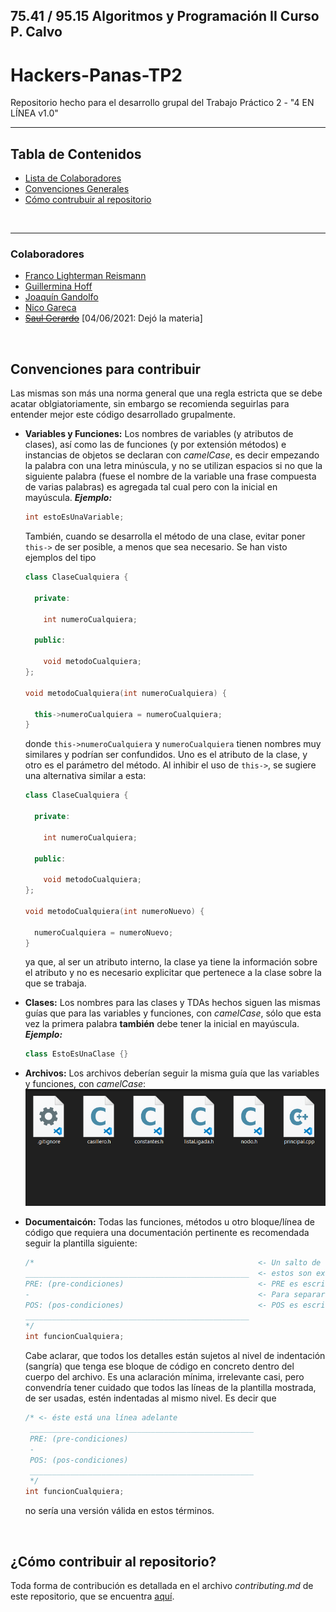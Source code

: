 ## 75.41 / 95.15 Algoritmos y Programación II Curso P. Calvo 
# Hackers-Panas-TP2

Repositorio hecho para el desarrollo grupal del Trabajo Práctico 2 - "4 EN LÍNEA v1.0"

<hr/>

## **Tabla de Contenidos**

* [Lista de Colaboradores](#colaboradores)
* [Convenciones Generales](#convenciones-para-contribuir)
* [Cómo contrubuir al repositorio](#cómo-contribuir-al-repositorio)

<br/>
<hr/>

### Colaboradores

* [Franco Lighterman Reismann](https://github.com/NLGS2907)
* [Guillermina Hoff](https://github.com/guillehoff)
* [Joaquín Gandolfo](https://github.com/JGandolfoM)
* [Nico Gareca](https://github.com/nicogareca)
* ~~[Saul Gerardo](https://github.com/saulGerardoL)~~ [04/06/2021: Dejó la materia]

<br/>

## Convenciones para contribuir

Las mismas son más una norma general que una regla estricta que se debe acatar oblgiatoriamente, sin embargo se recomienda seguirlas para entender mejor este código desarrollado grupalmente.

* **Variables y Funciones:** Los nombres de variables (y atributos de clases), así como las de funciones (y por extensión métodos) e instancias de objetos
  se declaran con *camelCase*, es decir empezando la palabra con una letra minúscula, y no se utilizan espacios si no que la siguiente palabra (fuese el nombre
  de la variable una frase compuesta de varias palabras) es agregada tal cual pero con la inicial en mayúscula. ***Ejemplo:***
  ```c++
  int estoEsUnaVariable;
  ```
  También, cuando se desarrolla el método de una clase, evitar poner `this->` de ser posible, a menos que sea necesario. Se han visto ejemplos del tipo
  ```c++
  class ClaseCualquiera {
  
    private:
    
      int numeroCualquiera;
  
    public:
    
      void metodoCualquiera;
  };
  
  void metodoCualquiera(int numeroCualquiera) {
  
    this->numeroCualquiera = numeroCualquiera;
  }
  ```
  donde `this->numeroCualquiera` y `numeroCualquiera` tienen nombres muy similares y podrían ser confundidos. Uno es el atributo de la clase, y otro es el
  parámetro del método. Al inhibir el uso de `this->`, se sugiere una alternativa similar a esta:
  ```c++
  class ClaseCualquiera {
  
    private:
    
      int numeroCualquiera;
  
    public:
    
      void metodoCualquiera;
  };
  
  void metodoCualquiera(int numeroNuevo) {
  
    numeroCualquiera = numeroNuevo;
  }
  ```
  ya que, al ser un atributo interno, la clase ya tiene la información sobre el atributo y no es necesario explicitar que pertenece a la clase sobre la que
  se trabaja.

* **Clases:** Los nombres para las clases y TDAs hechos siguen las mismas guías que para las variables y funciones, con *camelCase*, sólo que esta vez la primera
  palabra **también** debe tener la inicial en mayúscula. ***Ejemplo:***
  ```c++
  class EstoEsUnaClase {}
  ```

* **Archivos:** Los archivos deberían seguir la misma guía que las variables y funciones, con *camelCase*:
  ![ejemploArchivos.png](docs/imgReadme/ejemploArchivos.png)

* **Documentaicón:** Todas las funciones, métodos u otro bloque/línea de código que requiera una documentación pertinente es recomendada seguir la plantilla siguiente:
  ```c++
  /*                                                  <- Un salto de línea al empezar y terminar el comentario.
  __________________________________________________  <- estos son exactamente cincuenta (50) barras bajas ('_')
  PRE: (pre-condiciones)                              <- PRE es escrito en mayúscula, seguido de dos puntos, un espacio, y ahí las condiciones.
  -                                                   <- Para separar, un único guión se escribe en esta línea.
  POS: (pos-condiciones)                              <- POS es escrito en mayúscula, seguido de dos puntos, un espacio, y ahí las condiciones.
  __________________________________________________
  */
  int funcionCualquiera;
  ```
  Cabe aclarar, que todos los detalles están sujetos al nivel de indentación (sangría) que tenga ese bloque de código en concreto dentro del cuerpo del archivo. Es una
  aclaración mínima, irrelevante casi, pero convendría tener cuidado que todos las líneas de la plantilla mostrada, de ser usadas, estén indentadas al mismo nivel.
  Es decir que
  ```c++
  /* <- éste está una línea adelante
   __________________________________________________
   PRE: (pre-condiciones)
   -
   POS: (pos-condiciones)
   __________________________________________________
   */
  int funcionCualquiera;
  ```
  no sería una versión válida en estos términos. 

<br/>

## ¿Cómo contribuir al repositorio?

Toda forma de contribución es detallada en el archivo *contributing.md* de este repositorio, que se encuentra [aquí](contributing.md).
